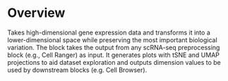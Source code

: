 # Overview

Takes high-dimensional gene expression data and transforms it into a lower-dimensional space while preserving the most important biological variation. The block takes the output from any scRNA-seq preprocessing block (e.g., Cell Ranger) as input. It generates plots with tSNE and UMAP projections to aid dataset exploration and outputs dimension values to be used by downstream blocks (e.g. Cell Browser).
